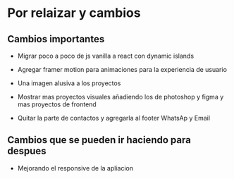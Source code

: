 # Por relaizar y cambios

## Cambios importantes

- Migrar poco a poco de js vanilla a react con dynamic islands
- Agregar framer motion para animaciones para la experiencia de usuario

- Una imagen alusiva a los proyectos
- Mostrar mas proyectos visuales añadiendo los de photoshop y figma y mas proyectos de frontend
- Quitar la parte de contactos y agregarla al footer WhatsAp y Email

## Cambios que se pueden ir haciendo para despues

- Mejorando el responsive de la apliacion
